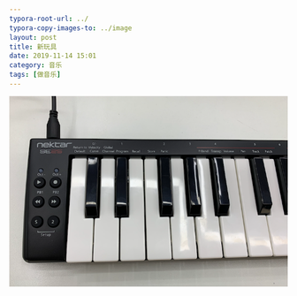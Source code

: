 ```yaml
---
typora-root-url: ../
typora-copy-images-to: ../image
layout: post
title: 新玩具
date: 2019-11-14 15:01
category: 音乐 
tags: [做音乐]
---
```


![image-20191114150248948](/image/image-20191114150248948.png)
